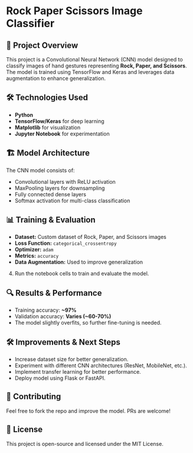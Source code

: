 # Rock Paper Scissors Image Classifier

## 📌 Project Overview
This project is a Convolutional Neural Network (CNN) model designed to classify images of hand gestures representing **Rock, Paper, and Scissors**. The model is trained using TensorFlow and Keras and leverages data augmentation to enhance generalization.

## 🛠️ Technologies Used
- **Python**
- **TensorFlow/Keras** for deep learning
- **Matplotlib** for visualization
- **Jupyter Notebook** for experimentation


## 🏗️ Model Architecture
The CNN model consists of:
- Convolutional layers with ReLU activation
- MaxPooling layers for downsampling
- Fully connected dense layers
- Softmax activation for multi-class classification

## 📊 Training & Evaluation
- **Dataset:** Custom dataset of Rock, Paper, and Scissors images
- **Loss Function:** `categorical_crossentropy`
- **Optimizer:** `adam`
- **Metrics:** `accuracy`
- **Data Augmentation:** Used to improve generalization


4. Run the notebook cells to train and evaluate the model.

## 🔍 Results & Performance
- Training accuracy: **~97%**
- Validation accuracy: **Varies (~60-70%)**
- The model slightly overfits, so further fine-tuning is needed.

## 🛠️ Improvements & Next Steps
- Increase dataset size for better generalization.
- Experiment with different CNN architectures (ResNet, MobileNet, etc.).
- Implement transfer learning for better performance.
- Deploy model using Flask or FastAPI.

## 🤝 Contributing
Feel free to fork the repo and improve the model. PRs are welcome!

## 📜 License
This project is open-source and licensed under the MIT License.


